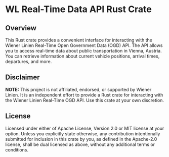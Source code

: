# WL Real-Time Data API Rust Crate

## Overview
This Rust crate provides a convenient interface for interacting with the Wiener Linien Real-Time Open Government Data (OGD) API. The API allows you to access real-time data about public transportation in Vienna, Austria. You can retrieve information about current vehicle positions, arrival times, departures, and more.

## Disclaimer
**NOTE:** This project is not affiliated, endorsed, or supported by Wiener Linien. It is an independent effort to provide a Rust crate for interacting with the Wiener Linien Real-Time OGD API. Use this crate at your own discretion.

## License
Licensed under either of Apache License, Version 2.0 or MIT license at your option.
Unless you explicitly state otherwise, any contribution intentionally submitted for inclusion in this crate by you, as defined in the Apache-2.0 license, shall be dual licensed as above, without any additional terms or conditions.
